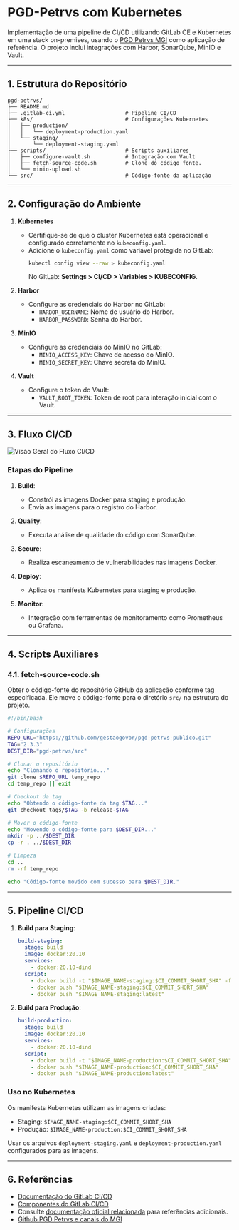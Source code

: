 # PGD-Petrvs com Kubernetes

Implementação de uma pipeline de CI/CD utilizando GitLab CE e Kubernetes em uma stack on-premises, usando o [PGD Petrvs MGI](https://github.com/gestaogovbr/pgd-petrvs-publico/releases/tag/2.3.3) como aplicação de referência. O projeto inclui integrações com Harbor, SonarQube, MinIO e Vault.

---

## **1. Estrutura do Repositório**

```
pgd-petrvs/
├── README.md
├── .gitlab-ci.yml                   # Pipeline CI/CD
├── k8s/                             # Configurações Kubernetes
│   ├── production/
│   │   └── deployment-production.yaml
│   └── staging/
│       └── deployment-staging.yaml
├── scripts/                         # Scripts auxiliares
│   ├── configure-vault.sh           # Integração com Vault
│   ├── fetch-source-code.sh         # Clone do código fonte.
│   └── minio-upload.sh
└── src/                             # Código-fonte da aplicação
```

---

## **2. Configuração do Ambiente**

1. **Kubernetes**

   - Certifique-se de que o cluster Kubernetes está operacional e configurado corretamente no `kubeconfig.yaml`.
   - Adicione o `kubeconfig.yaml` como variável protegida no GitLab:
     ```bash
     kubectl config view --raw > kubeconfig.yaml
     ```
     No GitLab: **Settings > CI/CD > Variables > KUBECONFIG**.

2. **Harbor**

   - Configure as credenciais do Harbor no GitLab:
     - `HARBOR_USERNAME`: Nome de usuário do Harbor.
     - `HARBOR_PASSWORD`: Senha do Harbor.

3. **MinIO**

   - Configure as credenciais do MinIO no GitLab:
     - `MINIO_ACCESS_KEY`: Chave de acesso do MinIO.
     - `MINIO_SECRET_KEY`: Chave secreta do MinIO.

4. **Vault**

   - Configure o token do Vault:
     - `VAULT_ROOT_TOKEN`: Token de root para interação inicial com o Vault.

---

## **3. Fluxo CI/CD**

![Visão Geral do Fluxo CI/CD](https://docs.gitlab.com/ee/ci/img/get_started_cicd_v16_11.png)

### **Etapas do Pipeline**

1. **Build**:

   - Constrói as imagens Docker para staging e produção.
   - Envia as imagens para o registro do Harbor.

2. **Quality**:

   - Executa análise de qualidade do código com SonarQube.

3. **Secure**:

   - Realiza escaneamento de vulnerabilidades nas imagens Docker.

4. **Deploy**:

   - Aplica os manifests Kubernetes para staging e produção.

5. **Monitor**:

   - Integração com ferramentas de monitoramento como Prometheus ou Grafana.

---

## **4. Scripts Auxiliares**

### **4.1. fetch-source-code.sh**

Obter o código-fonte do repositório GitHub da aplicação conforme tag especificada.
Ele move o código-fonte para o diretório `src/` na estrutura do projeto.

```bash
#!/bin/bash

# Configurações
REPO_URL="https://github.com/gestaogovbr/pgd-petrvs-publico.git"
TAG="2.3.3"
DEST_DIR="pgd-petrvs/src"

# Clonar o repositório
echo "Clonando o repositório..."
git clone $REPO_URL temp_repo
cd temp_repo || exit

# Checkout da tag
echo "Obtendo o código-fonte da tag $TAG..."
git checkout tags/$TAG -b release-$TAG

# Mover o código-fonte
echo "Movendo o código-fonte para $DEST_DIR..."
mkdir -p ../$DEST_DIR
cp -r . ../$DEST_DIR

# Limpeza
cd ..
rm -rf temp_repo

echo "Código-fonte movido com sucesso para $DEST_DIR."
```

---

## **5. Pipeline CI/CD**

1. **Build para Staging**:
   ```yaml
   build-staging:
     stage: build
     image: docker:20.10
     services:
       - docker:20.10-dind
     script:
       - docker build -t "$IMAGE_NAME-staging:$CI_COMMIT_SHORT_SHA" -f src/resources/docker/dev/Dockerfile-php .
       - docker push "$IMAGE_NAME-staging:$CI_COMMIT_SHORT_SHA"
       - docker push "$IMAGE_NAME-staging:latest"
   ```

2. **Build para Produção**:
   ```yaml
   build-production:
     stage: build
     image: docker:20.10
     services:
       - docker:20.10-dind
     script:
       - docker build -t "$IMAGE_NAME-production:$CI_COMMIT_SHORT_SHA" -f src/resources/docker/producao/Dockerfile-php .
       - docker push "$IMAGE_NAME-production:$CI_COMMIT_SHORT_SHA"
       - docker push "$IMAGE_NAME-production:latest"
   ```

### **Uso no Kubernetes**

Os manifests Kubernetes utilizam as imagens criadas:
- Staging: `$IMAGE_NAME-staging:$CI_COMMIT_SHORT_SHA`
- Produção: `$IMAGE_NAME-production:$CI_COMMIT_SHORT_SHA`

Usar os arquivos `deployment-staging.yaml` e `deployment-production.yaml` configurados para as imagens.

---

## **6. Referências**
- [Documentação do GitLab CI/CD](https://docs.gitlab.com/ee/ci/)
- [Componentes do GitLab CI/CD](https://docs.gitlab.com/ee/ci/components/index.html)
- Consulte [documentação oficial relacionada](https://docs.gitlab.com/ee/user/clusters/agent/ci_cd_workflow.html) para referências adicionais.
- [Github PGD Petrvs e canais do MGI](https://github.com/gestaogovbr/pgd-petrvs-publico)